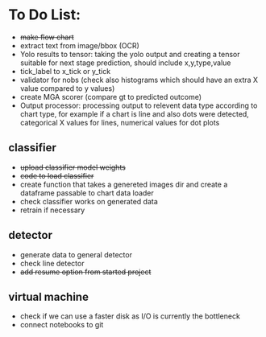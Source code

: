 # To Do List:
- ~~make flow chart~~
- extract text from image/bbox (OCR)
- Yolo results to tensor: taking the yolo output and creating a tensor suitable for next stage prediction,
should include x,y,type,value
- tick_label to x_tick or y_tick
- validator for nobs (check also histograms which should have an extra X value compared to y values)
- create MGA scorer (compare gt to predicted outcome)
- Output processor: processing output to relevent data type according to chart type,
for example if a chart is line and also dots were detected, categorical X values for lines,
numerical values for dot plots

## classifier
- ~~upload classifier model weights~~
- ~~code to load classifier~~
- create function that takes a genereted images dir and create a dataframe passable to chart data loader
- check classifier works on generated data
- retrain if necessary


## detector
- generate data to general detector
- check line detector
- ~~add resume option from started project~~


## virtual machine
- check if we can use a faster disk as I/O is currently the bottleneck
- connect notebooks to git
